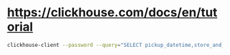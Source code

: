 

# https://clickhouse.com/docs/en/tutorial


```bash
clickhouse-client --password --query="SELECT pickup_datetime,store_and_fwd_flag,rate_code_id FROM trips FORMAT Parquet" > trips.parquet
```